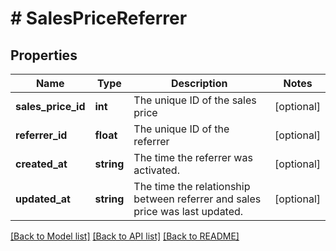 # # SalesPriceReferrer

## Properties

Name | Type | Description | Notes
------------ | ------------- | ------------- | -------------
**sales_price_id** | **int** | The unique ID of the sales price | [optional]
**referrer_id** | **float** | The unique ID of the referrer | [optional]
**created_at** | **string** | The time the referrer was activated. | [optional]
**updated_at** | **string** | The time the relationship between referrer and sales price was last updated. | [optional]

[[Back to Model list]](../../README.md#models) [[Back to API list]](../../README.md#endpoints) [[Back to README]](../../README.md)
